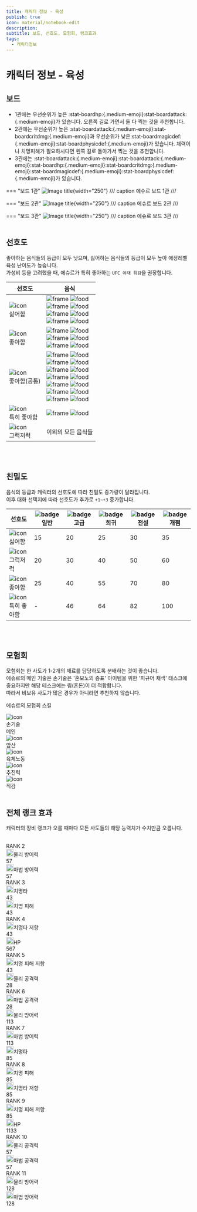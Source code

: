 ```yaml
---
title: 캐릭터 정보 - 육성
publish: true
icon: material/notebook-edit
description:
subtitle: 보드, 선호도, 모험회, 랭크효과
tags:
  - 캐릭터정보
---
```


# 캐릭터 정보 - 육성

## 보드
+ 1관에는 우선순위가 높은 :stat-boardhp:{.medium-emoji}:stat-boardattack:{.medium-emoji}가 있습니다. 오른쪽 길로 가면서 둘 다 찍는 것을 추천합니다.
+ 2관에는 우선순위가 높은 :stat-boardattack:{.medium-emoji}:stat-boardcritdmg:{.medium-emoji}과 우선순위가 낮은:stat-boardmagicdef:{.medium-emoji}:stat-boardphysicdef:{.medium-emoji}가 있습니다. 체력이나 치명피해가 필요하시다면 왼쪽 길로 돌아가서 찍는 것을 추천합니다.
+ 3관에는 :stat-boardattack:{.medium-emoji}:stat-boardattack:{.medium-emoji}:stat-boardhp:{.medium-emoji}:stat-boardcritdmg:{.medium-emoji}:stat-boardmagicdef:{.medium-emoji}:stat-boardphysicdef:{.medium-emoji}가 있습니다.

=== "보드 1관"
    ![Image title](https://vitamink1.github.io/mkdocs-test/assets/CharacterInfo/board/board1.png){width="250"}
    /// caption
    에슈르 보드 1관
    ///

=== "보드 2관"
    ![Image title](https://vitamink1.github.io/mkdocs-test/assets/CharacterInfo/board/board2.png){width="250"}
    /// caption
    에슈르 보드 2관
    ///

=== "보드 3관"
    ![Image title](https://vitamink1.github.io/mkdocs-test/assets/CharacterInfo/board/board3.png){width="250"}
    /// caption
    에슈르 보드 3관
    ///
<br>
<br>

## 선호도
좋아하는 음식들의 등급이 모두 낮으며, 싫어하는 음식들의 등급이 모두 높아 애정레벨 육성 난이도가 높습니다.<br>
가성비 등을 고려했을 때, 에슈르가 특히 좋아하는 ```UFC 야채 튀김```을 권장합니다.

<div class="prefs-table-wrap">
  <table class="prefs-table">
    <thead>
      <tr>
        <th>선호도</th>
        <th>
          <div class="th-cell">
            <span>음식</span>
          </div>
        </th>
      </tr>
    </thead>
    <tbody>
      <tr>
        <td class="pref-icon-cell"><div class="pref-icon-mini"><img src="https://vitamink1.github.io/mkdocs-test/assets/common/food/hate.png" alt="icon"></div><span>싫어함</span></td>
        <td>
        <div class="pref-icon">
        <img class="frame" src="https://vitamink1.github.io/mkdocs-test/assets/common/itemslot/ItemSlot_Blue.png" alt="frame">
        <img class="overlay" src="https://vitamink1.github.io/mkdocs-test/assets/common/food/Icon_Food_22.png" alt="food">
        </div>
        <div class="pref-icon">
        <img class="frame" src="https://vitamink1.github.io/mkdocs-test/assets/common/itemslot/ItemSlot_Purple.png" alt="frame">
        <img class="overlay" src="https://vitamink1.github.io/mkdocs-test/assets/common/food/Icon_Food_13.png" alt="food">
        </div>
        <div class="pref-icon">
        <img class="frame" src="https://vitamink1.github.io/mkdocs-test/assets/common/itemslot/ItemSlot_Purple.png" alt="frame">
        <img class="overlay" src="https://vitamink1.github.io/mkdocs-test/assets/common/food/Icon_Food_59.png" alt="food">
        </div>
        <div class="pref-icon">
        <img class="frame" src="https://vitamink1.github.io/mkdocs-test/assets/common/itemslot/ItemSlot_Gold.png" alt="frame">
        <img class="overlay" src="https://vitamink1.github.io/mkdocs-test/assets/common/food/Icon_Food_63.png" alt="food">
        </div>
        </td>
      </tr>
      <tr>
        <td class="pref-icon-cell"><div class="pref-icon-mini"><img src="https://vitamink1.github.io/mkdocs-test/assets/common/food/like.png" alt="icon"></div><span>좋아함</span></td>
        <td>
        <div class="pref-icon">
        <img class="frame" src="https://vitamink1.github.io/mkdocs-test/assets/common/itemslot/ItemSlot_Gray.png" alt="frame">
        <img class="overlay" src="https://vitamink1.github.io/mkdocs-test/assets/common/food/Icon_Food_4.png" alt="food">
        </div>
        <div class="pref-icon">
        <img class="frame" src="https://vitamink1.github.io/mkdocs-test/assets/common/itemslot/ItemSlot_Gray.png" alt="frame">
        <img class="overlay" src="https://vitamink1.github.io/mkdocs-test/assets/common/food/Icon_Food_28.png" alt="food">
        </div>
        <div class="pref-icon">
        <img class="frame" src="https://vitamink1.github.io/mkdocs-test/assets/common/itemslot/ItemSlot_Green.png" alt="frame">
        <img class="overlay" src="https://vitamink1.github.io/mkdocs-test/assets/common/food/Icon_Food_43.png" alt="food">
        </div>
        </td>
      </tr>
      <tr>
        <td class="pref-icon-cell"><div class="pref-icon-mini"><img src="https://vitamink1.github.io/mkdocs-test/assets/common/food/like.png" alt="icon"></div><span>좋아함(공통)</span></td>
        <td>
        <div class="pref-icon">
        <img class="frame" src="https://vitamink1.github.io/mkdocs-test/assets/common/itemslot/ItemSlot_Blue.png" alt="frame">
        <img class="overlay" src="https://vitamink1.github.io/mkdocs-test/assets/common/food/Icon_Food_33.png" alt="food">
        </div>
        <div class="pref-icon">
        <img class="frame" src="https://vitamink1.github.io/mkdocs-test/assets/common/itemslot/ItemSlot_Blue.png" alt="frame">
        <img class="overlay" src="https://vitamink1.github.io/mkdocs-test/assets/common/food/Icon_Food_34.png" alt="food">
        </div>
        <div class="pref-icon">
        <img class="frame" src="https://vitamink1.github.io/mkdocs-test/assets/common/itemslot/ItemSlot_Blue.png" alt="frame">
        <img class="overlay" src="https://vitamink1.github.io/mkdocs-test/assets/common/food/Icon_Food_35.png" alt="food">
        </div>
        <div class="pref-icon">
        <img class="frame" src="https://vitamink1.github.io/mkdocs-test/assets/common/itemslot/ItemSlot_Blue.png" alt="frame">
        <img class="overlay" src="https://vitamink1.github.io/mkdocs-test/assets/common/food/Icon_Food_36.png" alt="food">
        </div>
        <div class="pref-icon">
        <img class="frame" src="https://vitamink1.github.io/mkdocs-test/assets/common/itemslot/ItemSlot_Blue.png" alt="frame">
        <img class="overlay" src="https://vitamink1.github.io/mkdocs-test/assets/common/food/Icon_Food_37.png" alt="food">
        </div>
        <div class="pref-icon">
        <img class="frame" src="https://vitamink1.github.io/mkdocs-test/assets/common/itemslot/ItemSlot_Purple.png" alt="frame">
        <img class="overlay" src="https://vitamink1.github.io/mkdocs-test/assets/common/food/Icon_Food_31.png" alt="food">
        </div>
        <div class="pref-icon">
        <img class="frame" src="https://vitamink1.github.io/mkdocs-test/assets/common/itemslot/ItemSlot_Purple.png" alt="frame">
        <img class="overlay" src="https://vitamink1.github.io/mkdocs-test/assets/common/food/Icon_Food_32.png" alt="food">
        </div>
        </td>
      </tr>
      <tr>
        <td class="pref-icon-cell"><div class="pref-icon-mini"><img src="https://vitamink1.github.io/mkdocs-test/assets/common/food/love.png" alt="icon"></div><span>특히 좋아함</span></td>
        <td>
        <div class="pref-icon">
        <img class="frame" src="https://vitamink1.github.io/mkdocs-test/assets/common/itemslot/ItemSlot_Green.png" alt="frame">
        <img class="overlay" src="https://vitamink1.github.io/mkdocs-test/assets/common/food/Icon_Food_42.png" alt="food">
        </div>
        </td>
      </tr>
      <tr>
        <td class="pref-icon-cell"><div class="pref-icon-mini"><img src="https://vitamink1.github.io/mkdocs-test/assets/common/food/good.png" alt="icon"></div><span>그럭저럭</span></td>
        <td> 이외의 모든 음식들</td>
      </tr>
    </tbody>
  </table>
</div>
<br>
<br>

## 친밀도
음식의 등급과 캐릭터의 선호도에 따라 친밀도 증가량이 달라집니다.<br>
이후 대화 선택지에 따라 선호도가 추가로 ```+1~+3``` 증가합니다.

<div class="prefs-table-wrap">
  <table class="prefs-table">
    <thead>
      <tr>
        <th>선호도</th>
        <th>
          <div class="th-cell">
            <img class="th-badge" src="https://vitamink1.github.io/mkdocs-test/assets/common/itemslot/ItemSlot_Gray.png" alt="badge">
            <span>일반</span>
          </div>
        </th>
        <th>
          <div class="th-cell">
            <img class="th-badge" src="https://vitamink1.github.io/mkdocs-test/assets/common/itemslot/ItemSlot_CardPet_2.png" alt="badge">
            <span>고급</span>
          </div>
        </th>
        <th>
          <div class="th-cell">
            <img class="th-badge" src="https://vitamink1.github.io/mkdocs-test/assets/common/itemslot/ItemSlot_CardPet_3.png" alt="badge">
            <span>희귀</span>
          </div>
        </th>
        <th>
          <div class="th-cell">
            <img class="th-badge" src="https://vitamink1.github.io/mkdocs-test/assets/common/itemslot/ItemSlot_CardPet_4.png" alt="badge">
            <span>전설</span>
          </div>
        </th>
        <th>
          <div class="th-cell">
            <img class="th-badge" src="https://vitamink1.github.io/mkdocs-test/assets/common/itemslot/ItemSlot_Gold.png" alt="badge">
            <span>개쩜</span>
          </div>
        </th>
      </tr>
    </thead>
    <tbody>
      <tr>
        <td class="pref-icon-cell"><div class="pref-icon-mini"><img src="https://vitamink1.github.io/mkdocs-test/assets/common/food/hate.png" alt="icon"></div><span>싫어함</span></td>
        <td>15</td>
        <td>20</td>
        <td>25</td>
        <td>30</td>
        <td>35</td>
      </tr>
      <tr>
        <td class="pref-icon-cell"><div class="pref-icon-mini"><img src="https://vitamink1.github.io/mkdocs-test/assets/common/food/good.png" alt="icon"></div><span>그럭저럭</span></td>
        <td>20</td>
        <td>30</td>
        <td>40</td>
        <td>50</td>
        <td>60</td>
      </tr>
      <tr>
        <td class="pref-icon-cell"><div class="pref-icon-mini"><img src="https://vitamink1.github.io/mkdocs-test/assets/common/food/like.png" alt="icon"></div><span>좋아함</span></td>
        <td>25</td>
        <td>40</td>
        <td>55</td>
        <td>70</td>
        <td>80</td>
      </tr>
      <tr>
        <td class="pref-icon-cell"><div class="pref-icon-mini"><img src="https://vitamink1.github.io/mkdocs-test/assets/common/food/love.png" alt="icon"></div><span>특히 좋아함</span></td>
        <td>-</td>
        <td>46</td>
        <td>64</td>
        <td>82</td>
        <td>100</td>
      </tr>
    </tbody>
  </table>
</div>
<br>
<br>


## 모험회
모험회는 한 사도가 1-2개의 재료를 담당하도록 분배하는 것이 좋습니다.<br>
에슈르의 메인 기술은 손기술은 '혼모노의 증표' 아이템을 위한 '피규어 채색' 태스크에 중요하지만 해당 테스크에는 림(혼돈)이 더 적합합니다.<br> 
따라서 비보유 사도가 많은 경우가 아니라면 추천하지 않습니다.

<div class="rel-panel">
  <div class="rel-panel-inner">
    <p class="rel-title">에슈르의 모험회 스킬</p>
    <div class="rel-grid">
      <div class="rel-card rel-main">
        <div class="rel-icon"><img src="https://vitamink1.github.io/mkdocs-test/assets/CharacterInfo/alba/LifeSkill10.png" alt="icon"></div>
        <div class="rel-label">손기술</div>
        <div class="rel-badge">메인</div>
      </div>
      <div class="rel-card">
        <div class="rel-icon"><img src="https://vitamink1.github.io/mkdocs-test/assets/CharacterInfo/alba/LifeSkill8.png" alt="icon"></div>
        <div class="rel-label">암산</div>
      </div>
      <div class="rel-card">
        <div class="rel-icon"><img src="https://vitamink1.github.io/mkdocs-test/assets/CharacterInfo/alba/LifeSkill1.png" alt="icon"></div>
        <div class="rel-label">육체노동</div>
      </div>
      <div class="rel-card">
        <div class="rel-icon"><img src="https://vitamink1.github.io/mkdocs-test/assets/CharacterInfo/alba/LifeSkill31.png" alt="icon"></div>
        <div class="rel-label">추진력</div>
      </div>
      <div class="rel-card">
        <div class="rel-icon"><img src="https://vitamink1.github.io/mkdocs-test/assets/CharacterInfo/alba/LifeSkill32.png" alt="icon"></div>
        <div class="rel-label">직감</div>
      </div>
    </div>
  </div>
</div>
<br>

## 전체 랭크 효과
캐릭터의 장비 랭크가 오를 때마다 모든 사도들의 해당 능력치가 수치만큼 오릅니다.<br>
<br>
<div class="rank-list">
  <div class="rank-row">
    <div class="rank-label">RANK 2</div>
    <div class="rank-content">
      <div class="stat-pill">
        <div class="pill-left"><span class="icon-circle"><img src="https://vitamink1.github.io/mkdocs-test/assets/CharacterInfo/stats/Icon_DefensePhysic.png" width="20"></span><span class="pill-text">물리 방어력</span></div>
        <div class="stat-num">57</div>
      </div>
      <div class="stat-pill">
        <div class="pill-left"><span class="icon-circle"><img src="https://vitamink1.github.io/mkdocs-test/assets/CharacterInfo/stats/Icon_DefenseMagic.png" width="20"></span><span class="pill-text">마법 방어력</span></div>
        <div class="stat-num">57</div>
      </div>
    </div>
  </div>
  <div class="rank-row">
    <div class="rank-label">RANK 3</div>
    <div class="rank-content">
      <div class="stat-pill">
        <div class="pill-left"><span class="icon-circle"><img src="https://vitamink1.github.io/mkdocs-test/assets/CharacterInfo/stats/Icon_CriticalRate.png" width="20"></span><span class="pill-text">치명타</span></div>
        <div class="stat-num">43</div>
      </div>
      <div class="stat-pill">
        <div class="pill-left"><span class="icon-circle"><img src="https://vitamink1.github.io/mkdocs-test/assets/CharacterInfo/stats/Icon_CriticalMult.png" width="20"></span><span class="pill-text">치명 피해</span></div>
        <div class="stat-num">43</div>
      </div>
    </div>
  </div>
  <div class="rank-row">
    <div class="rank-label">RANK 4</div>
    <div class="rank-content">
      <div class="stat-pill">
        <div class="pill-left"><span class="icon-circle"><img src="https://vitamink1.github.io/mkdocs-test/assets/CharacterInfo/stats/Icon_CriticalResist.png" width="20"></span><span class="pill-text">치명타 저항</span></div>
        <div class="stat-num">43</div>
      </div>
      <div class="stat-pill">
        <div class="pill-left"><span class="icon-circle"><img src="https://vitamink1.github.io/mkdocs-test/assets/CharacterInfo/stats/Icon_Hp.png" width="20"></span><span class="pill-text">HP</span></div>
        <div class="stat-num">567</div>
      </div>
    </div>
  </div>
  <div class="rank-row">
    <div class="rank-label">RANK 5</div>
    <div class="rank-content">
      <div class="stat-pill">
        <div class="pill-left"><span class="icon-circle"><img src="https://vitamink1.github.io/mkdocs-test/assets/CharacterInfo/stats/Icon_CriticalMultResist.png" width="20"></span><span class="pill-text">치명 피해 저항</span></div>
        <div class="stat-num">43</div>
      </div>
      <div class="stat-pill">
        <div class="pill-left"><span class="icon-circle"><img src="https://vitamink1.github.io/mkdocs-test/assets/CharacterInfo/stats/Icon_AttackPhysic.png" width="20"></span><span class="pill-text">물리 공격력</span></div>
        <div class="stat-num">28</div>
      </div>
    </div>
  </div>
  <div class="rank-row">
    <div class="rank-label">RANK 6</div>
    <div class="rank-content">
      <div class="stat-pill">
        <div class="pill-left"><span class="icon-circle"><img src="https://vitamink1.github.io/mkdocs-test/assets/CharacterInfo/stats/Icon_AttackMagic.png" width="20"></span><span class="pill-text">마법 공격력</span></div>
        <div class="stat-num">28</div>
      </div>
      <div class="stat-pill">
        <div class="pill-left"><span class="icon-circle"><img src="https://vitamink1.github.io/mkdocs-test/assets/CharacterInfo/stats/Icon_DefensePhysic.png" width="20"></span><span class="pill-text">물리 방어력</span></div>
        <div class="stat-num">113</div>
      </div>
    </div>
  </div>
  <div class="rank-row">
    <div class="rank-label">RANK 7</div>
    <div class="rank-content">
      <div class="stat-pill">
        <div class="pill-left"><span class="icon-circle"><img src="https://vitamink1.github.io/mkdocs-test/assets/CharacterInfo/stats/Icon_DefenseMagic.png" width="20"></span><span class="pill-text">마법 방어력</span></div>
        <div class="stat-num">113</div>
      </div>
      <div class="stat-pill">
        <div class="pill-left"><span class="icon-circle"><img src="https://vitamink1.github.io/mkdocs-test/assets/CharacterInfo/stats/Icon_CriticalRate.png" width="20"></span><span class="pill-text">치명타</span></div>
        <div class="stat-num">85</div>
      </div>
    </div>
  </div>
  <div class="rank-row">
    <div class="rank-label">RANK 8</div>
    <div class="rank-content">
      <div class="stat-pill">
        <div class="pill-left"><span class="icon-circle"><img src="https://vitamink1.github.io/mkdocs-test/assets/CharacterInfo/stats/Icon_CriticalMult.png" width="20"></span><span class="pill-text">치명 피해</span></div>
        <div class="stat-num">85</div>
      </div>
      <div class="stat-pill">
        <div class="pill-left"><span class="icon-circle"><img src="https://vitamink1.github.io/mkdocs-test/assets/CharacterInfo/stats/Icon_CriticalResist.png" width="20"></span><span class="pill-text">치명타 저항</span></div>
        <div class="stat-num">85</div>
      </div>
    </div>
  </div>
  <div class="rank-row">
    <div class="rank-label">RANK 9</div>
    <div class="rank-content">
      <div class="stat-pill">
        <div class="pill-left"><span class="icon-circle"><img src="https://vitamink1.github.io/mkdocs-test/assets/CharacterInfo/stats/Icon_CriticalMultResist.png" width="20"></span><span class="pill-text">치명 피해 저항</span></div>
        <div class="stat-num">85</div>
      </div>
      <div class="stat-pill">
        <div class="pill-left"><span class="icon-circle"><img src="https://vitamink1.github.io/mkdocs-test/assets/CharacterInfo/stats/Icon_Hp.png" width="20"></span><span class="pill-text">HP</span></div>
        <div class="stat-num">1133</div>
      </div>
    </div>
  </div>
  <div class="rank-row">
    <div class="rank-label">RANK 10</div>
    <div class="rank-content">
      <div class="stat-pill">
        <div class="pill-left"><span class="icon-circle"><img src="https://vitamink1.github.io/mkdocs-test/assets/CharacterInfo/stats/Icon_AttackPhysic.png" width="20"></span><span class="pill-text">물리 공격력</span></div>
        <div class="stat-num">57</div>
      </div>
      <div class="stat-pill">
        <div class="pill-left"><span class="icon-circle"><img src="https://vitamink1.github.io/mkdocs-test/assets/CharacterInfo/stats/Icon_AttackMagic.png" width="20"></span><span class="pill-text">마법 공격력</span></div>
        <div class="stat-num">57</div>
      </div>
    </div>
  </div>
  <div class="rank-row">
    <div class="rank-label">RANK 11</div>
    <div class="rank-content">
      <div class="stat-pill">
        <div class="pill-left"><span class="icon-circle"><img src="https://vitamink1.github.io/mkdocs-test/assets/CharacterInfo/stats/Icon_DefensePhysic.png" width="20"></span><span class="pill-text">물리 방어력</span></div>
        <div class="stat-num">128</div>
      </div>
      <div class="stat-pill">
        <div class="pill-left"><span class="icon-circle"><img src="https://vitamink1.github.io/mkdocs-test/assets/CharacterInfo/stats/Icon_DefenseMagic.png" width="20"></span><span class="pill-text">마법 방어력</span></div>
        <div class="stat-num">128</div>
      </div>
    </div>
  </div>
</div>
<br>
<br>
